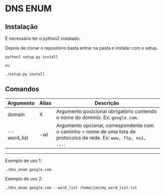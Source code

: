 # DNS ENUM

## Instalação

É necessário ter o python2 instalado.

Depois de clonar o repositório basta entrar na pasta e instalar com o setup.

    python2 setup.py install

    ou
    
    ./setup.py install

## Comandos

 Argumento | Alias | Descrição 
-----------|-------|------------
 domain    |   X   | Argumento posicional obrigatório contendo o nome do dominio. Ex: `google.com`.
 --word_list | -wl | Argumento opcional, correspondente com o caminho + nome de uma lista de protocolos de rede. Ex: `www, ftp, ns1, ...`.

_________________

Exemplo de uso 1:
    
    ./dns_enum google.com

Exemplo de uso 2:

    ./dns_enum google.com --word_list /home/jon/my_word_list.txt
